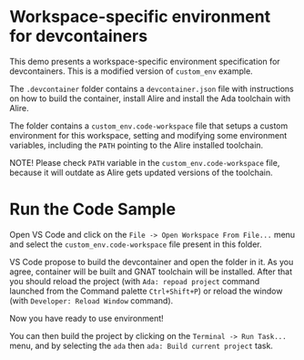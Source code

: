 # Workspace-specific environment for devcontainers

This demo presents a workspace-specific environment specification for
devcontainers. This is a modified version of `custom_env` example.

The `.devcontainer` folder contains a `devcontainer.json` file with
instructions on how to build the container, install Alire and
install the Ada toolchain with Alire.

The folder contains a `custom_env.code-workspace` file that setups a custom
environment for this workspace, setting and modifying some environment
variables, including the `PATH` pointing to the Alire installed toolchain.

NOTE! Please check `PATH` variable in the `custom_env.code-workspace` file,
because it will outdate as Alire gets updated versions of the toolchain.

# Run the Code Sample

Open VS Code and click on the `File -> Open Workspace From File...` menu
and select the `custom_env.code-workspace` file present in this folder.

VS Code propose to build the devcontainer and open the folder in it.
As you agree, container will be built and GNAT toolchain will be installed.
After that you should reload the project (with `Ada: repoad project` command
launched from the Command palette `Ctrl+Shift+P`) or reload the window
(with `Developer: Reload Window` command).

Now you have ready to use environment!

You can then build the project by clicking on the `Terminal -> Run Task...` menu,
and by selecting the `ada` then `ada: Build current project` task.
